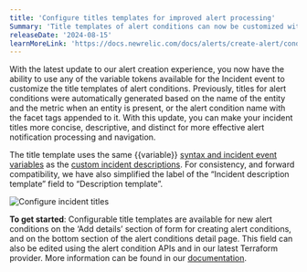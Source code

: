 ```yaml
---
title: 'Configure titles templates for improved alert processing'
Summary: 'Title templates of alert conditions can now be customized with incident variable tokens'
releaseDate: '2024-08-15'
learnMoreLink: 'https://docs.newrelic.com/docs/alerts/create-alert/condition-details/title-template/'
---
```


With the latest update to our alert creation experience, you now have the ability to use any of the variable tokens available for the Incident event to customize the title templates of alert conditions. Previously, titles for alert conditions were automatically generated based on the name of the entity and the metric when an entity is present, or the alert condition name with the facet tags appended to it. With this update, you can make your incident titles more concise, descriptive, and distinct for more effective alert notification processing and navigation.

The title template uses the same {{variable}} [syntax and incident event variables](https://docs.newrelic.com/docs/alerts/create-alert/condition-details/incident-event-attributes/) as the [custom incident descriptions](https://docs.newrelic.com/docs/alerts/create-alert/condition-details/alert-custom-incident-descriptions/). For consistency, and forward compatibility, we have also simplified the label of the “Incident description template” field to “Description template”. 

![Configure incident titles](/images/config_incident_titles.png "Configure incident titles")

**To get started**:
Configurable title templates are available for new alert conditions on the ‘Add details’ section of form for creating alert conditions, and on the bottom section of the alert conditions detail page. This field can also be edited using the alert condition APIs and in our latest Terraform provider.  More information can be found in our [documentation](https://docs.newrelic.com/docs/alerts/create-alert/condition-details/title-template/).
